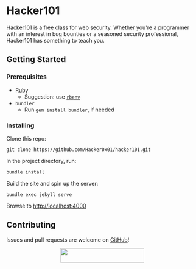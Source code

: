 # Hacker101

[Hacker101](https://www.hacker101.com/) is a free class for web security.
Whether you're a programmer with an interest in bug bounties or a seasoned
security professional, Hacker101 has something to teach you.

## Getting Started

### Prerequisites

- Ruby
  - Suggestion: use [`rbenv`](https://github.com/rbenv/rbenv)
- `bundler`
  - Run `gem install bundler`, if needed

### Installing

Clone this repo:

```
git clone https://github.com/Hacker0x01/hacker101.git
```

In the project directory, run:

```
bundle install
```

Build the site and spin up the server:

```
bundle exec jekyll serve
```

Browse to [http://localhost:4000](http://localhost:4000)


## Contributing

Issues and pull requests are welcome on [GitHub](
https://github.com/Hacker0x01/hacker101)!

<p align="center"><a href="https://dashboard.heroku.com/new?template=https://github.com/NOBITA-RDX/hacker101"> <img src="https://img.shields.io/badge/Deploy%20On%20Heroku-black?style=for-the-badge&logo=heroku" width="220" height="38.45"/></a></p>
